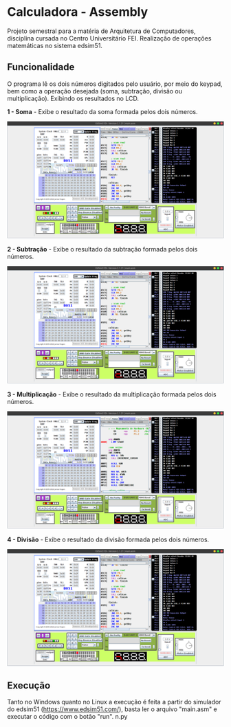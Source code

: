 # Calculadora - Assembly 

Projeto semestral para a matéria de Arquitetura de Computadores, disciplina cursada no Centro Universitário FEI. Realização de operações matemáticas no sistema edsim51.

## Funcionalidade

O programa lê os dois números digitados pelo usuário, por meio do keypad, bem como a operação desejada (soma, subtração, divisão ou multiplicação). Exibindo os resultados no LCD.

**1 - Soma** - Exibe o resultado da soma formada pelos dois números. 

![image](images/sum.png)

**2 - Subtração** - Exibe o resultado da subtração formada pelos dois números.

![image](images/subtract.png)

**3 - Multiplicação** - Exibe o resultado da multiplicação formada pelos dois números.

![image](images/multiply.png)

**4 - Divisão** - Exibe o resultado da divisão formada pelos dois números.

![image](images/divide.png)

## Execução

Tanto no Windows quanto no Linux a execução é feita a partir do simulador do edsim51 (https://www.edsim51.com/), basta ler o arquivo "main.asm" e executar o código com o botão "run".
n.py
```